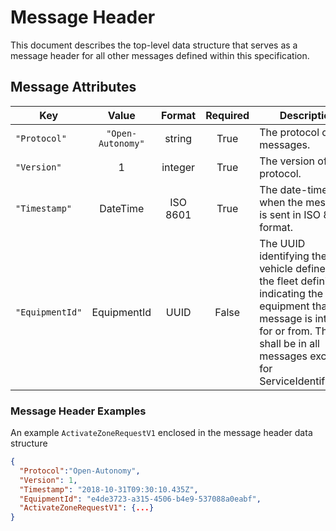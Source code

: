 # Message Header

This document describes the top-level data structure that serves as a message header for all other messages defined within this specification.

## Message Attributes
| Key | Value | Format | Required | Description |
| --- |:---:|:---:|:---:| --- |
| `"Protocol"` | `"Open-Autonomy"` | string | True | The protocol of the messages. |
| `"Version"` | 1 | integer | True | The version of the protocol. |
| `"Timestamp"` | DateTime | ISO 8601 | True | The date-time of when the message is sent in ISO 8601 format. |
| `"EquipmentId"` | EquipmentId | UUID | False | The UUID identifying the vehicle defined in the fleet definition, indicating the equipment that the message is intended for or from. This shall be in all messages except for ServiceIdentification |

### Message Header Examples
An example `ActivateZoneRequestV1` enclosed in the message header data structure

```JSON
{
  "Protocol":"Open-Autonomy",
  "Version": 1,
  "Timestamp": "2018-10-31T09:30:10.435Z",
  "EquipmentId": "e4de3723-a315-4506-b4e9-537088a0eabf",
  "ActivateZoneRequestV1": {...}
}
```